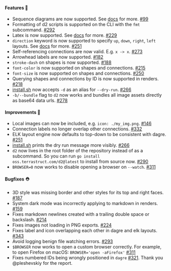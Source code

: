 #### Features 🚀

- Sequence diagrams are now supported. See [docs](https://d2lang.com/tour/sequence-diagrams) for more.
  [#99](https://github.com/terrastruct/d2/issues/99)
- Formatting of d2 scripts is supported on the CLI with the `fmt` subcommand.
  [#292](https://github.com/terrastruct/d2/pull/292)
- Latex is now supported. See [docs](https://d2lang.com/tour/text) for more.
  [#229](https://github.com/terrastruct/d2/pull/229)
- `direction` keyword is now supported to specify `up`, `down`, `right`, `left` layouts. See
  [docs](https://d2lang.com/tour/layouts) for more.
  [#251](https://github.com/terrastruct/d2/pull/251)
- Self-referencing connections are now valid. E.g. `x -> x`.
  [#273](https://github.com/terrastruct/d2/pull/273)
- Arrowhead labels are now supported. [#182](https://github.com/terrastruct/d2/pull/182)
- `stroke-dash` on shapes is now supported. [#188](https://github.com/terrastruct/d2/issues/188)
- `font-color` is now supported on shapes and connections. [#215](https://github.com/terrastruct/d2/pull/215)
- `font-size` is now supported on shapes and connections. [#250](https://github.com/terrastruct/d2/pull/250)
- Querying shapes and connections by ID is now supported in renders. [#218](https://github.com/terrastruct/d2/pull/218)
- [install.sh](./install.sh) now accepts `-d` as an alias for `--dry-run`.
  [#266](https://github.com/terrastruct/d2/pull/266)
- `-b/--bundle` flag to `d2` now works and bundles all image assets directly as base64
  data urls. [#278](https://github.com/terrastruct/d2/pull/278)

#### Improvements 🧹

- Local images can now be included, e.g. `icon: ./my_img.png`.
  [#146](https://github.com/terrastruct/d2/issues/146)
- Connection labels no longer overlap other connections.
  [#332](https://github.com/terrastruct/d2/pull/332)
- ELK layout engine now defaults to top-down to be consistent with dagre.
  [#251](https://github.com/terrastruct/d2/pull/251)
- [install.sh](./install.sh) prints the dry run message more visibly.
  [#266](https://github.com/terrastruct/d2/pull/266)
- `d2` now lives in the root folder of the repository instead of as a subcommand.
  So you can run `go install oss.terrastruct.com/d2@latest` to install from source
  now.
  [#290](https://github.com/terrastruct/d2/pull/290)
- `BROWSER=0` now works to disable opening a browser on `--watch`.
  [#311](https://github.com/terrastruct/d2/pull/311)

#### Bugfixes ⛑️

- 3D style was missing border and other styles for its top and right faces.
  [#187](https://github.com/terrastruct/d2/pull/187)
- System dark mode was incorrectly applying to markdown in renders.
  [#159](https://github.com/terrastruct/d2/issues/159)
- Fixes markdown newlines created with a trailing double space or backslash.
  [#214](https://github.com/terrastruct/d2/pull/214)
- Fixes images not loading in PNG exports.
  [#224](https://github.com/terrastruct/d2/pull/224)
- Fixes label and icon overlapping each other in dagre and elk layouts.
  [#343](https://github.com/terrastruct/d2/pull/343)
- Avoid logging benign file watching errors.
  [#293](https://github.com/terrastruct/d2/pull/293)
- `$BROWSER` now works to open a custom browser correctly.
  For example, to open Firefox on macOS: `BROWSER='open -aFirefox'`
  [#311](https://github.com/terrastruct/d2/pull/311)
- Fixes numbered IDs being wrongly positioned in `dagre`
  [#321](https://github.com/terrastruct/d2/issues/321). Thank you @pleshevskiy for the
  report.
